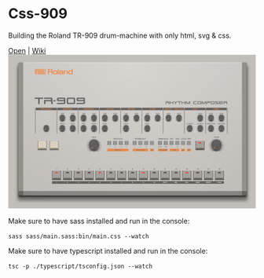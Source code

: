 # Css-909

Building the Roland TR-909 drum-machine with only html, svg & css.

[Open](https://andremichelle.github.io/css909/) | [Wiki](https://en.wikipedia.org/wiki/Roland_TR-909)
![alt screenshot](screenshot.png)

Make sure to have sass installed and run in the console:

    sass sass/main.sass:bin/main.css --watch

Make sure to have typescript installed and run in the console:

    tsc -p ./typescript/tsconfig.json --watch